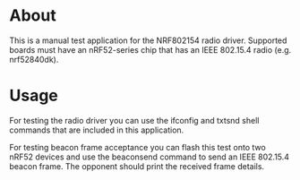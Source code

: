 # About
This is a manual test application for the NRF802154 radio driver.
Supported boards must have an nRF52-series chip that has an IEEE 802.15.4 radio (e.g. nrf52840dk).

# Usage
For testing the radio driver you can use the ifconfig and txtsnd shell commands
that are included in this application.

For testing beacon frame acceptance you can flash this test onto two nRF52 devices
and use the beaconsend command to send an IEEE 802.15.4 beacon frame.
The opponent should print the received frame details.
